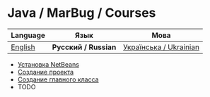 # Java / MarBug / Courses

| Language | Язык | Мова |
| -------- | ---- | ---- |
| [English](README.md) | **Русский / Russian** | [Українська / Ukrainian](README.uk.md) |

* [Установка NetBeans](netbeans/install/README.ru.md)
* [Создание проекта](netbeans/create-project/README.ru.md)
* [Создание главного класса](netbeans/add-main-class/README.ru.md)
* TODO
